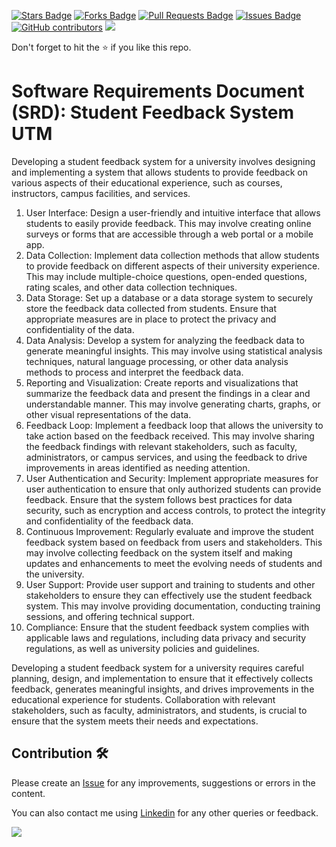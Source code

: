 <a href="https://github.com/drshahizan/software-engineering/stargazers"><img src="https://img.shields.io/github/stars/drshahizan/software-engineering" alt="Stars Badge"/></a>
<a href="https://github.com/drshahizan/software-engineering/network/members"><img src="https://img.shields.io/github/forks/drshahizan/software-engineering" alt="Forks Badge"/></a>
<a href="https://github.com/drshahizan/software-engineering/pulls"><img src="https://img.shields.io/github/issues-pr/drshahizan/software-engineering" alt="Pull Requests Badge"/></a>
<a href="https://github.com/drshahizan/software-engineering"><img src="https://img.shields.io/github/issues/drshahizan/software-engineering" alt="Issues Badge"/></a>
<a href="https://github.com/drshahizan/software-engineering/graphs/contributors"><img alt="GitHub contributors" src="https://img.shields.io/github/contributors/drshahizan/software-engineering?color=2b9348"></a>
![](https://visitor-badge.glitch.me/badge?page_id=drshahizan/software-engineering)

Don't forget to hit the :star: if you like this repo.

# Software Requirements Document (SRD): Student Feedback System UTM

Developing a student feedback system for a university involves designing and implementing a system that allows students to provide feedback on various aspects of their educational experience, such as courses, instructors, campus facilities, and services.

<ol>
<li>User Interface: Design a user-friendly and intuitive interface that allows students to easily provide feedback. This may involve creating online surveys or forms that are accessible through a web portal or a mobile app.</li>

<li>Data Collection: Implement data collection methods that allow students to provide feedback on different aspects of their university experience. This may include multiple-choice questions, open-ended questions, rating scales, and other data collection techniques.</li>

<li>Data Storage: Set up a database or a data storage system to securely store the feedback data collected from students. Ensure that appropriate measures are in place to protect the privacy and confidentiality of the data.</li>

<li>Data Analysis: Develop a system for analyzing the feedback data to generate meaningful insights. This may involve using statistical analysis techniques, natural language processing, or other data analysis methods to process and interpret the feedback data. </li>

<li>Reporting and Visualization: Create reports and visualizations that summarize the feedback data and present the findings in a clear and understandable manner. This may involve generating charts, graphs, or other visual representations of the data.</li>

<li>Feedback Loop: Implement a feedback loop that allows the university to take action based on the feedback received. This may involve sharing the feedback findings with relevant stakeholders, such as faculty, administrators, or campus services, and using the feedback to drive improvements in areas identified as needing attention.</li>

<li>User Authentication and Security: Implement appropriate measures for user authentication to ensure that only authorized students can provide feedback. Ensure that the system follows best practices for data security, such as encryption and access controls, to protect the integrity and confidentiality of the feedback data.</li>

<li>Continuous Improvement: Regularly evaluate and improve the student feedback system based on feedback from users and stakeholders. This may involve collecting feedback on the system itself and making updates and enhancements to meet the evolving needs of students and the university.</li>

<li>User Support: Provide user support and training to students and other stakeholders to ensure they can effectively use the student feedback system. This may involve providing documentation, conducting training sessions, and offering technical support.</li>

<li>Compliance: Ensure that the student feedback system complies with applicable laws and regulations, including data privacy and security regulations, as well as university policies and guidelines.</li>
</ol>

Developing a student feedback system for a university requires careful planning, design, and implementation to ensure that it effectively collects feedback, generates meaningful insights, and drives improvements in the educational experience for students. Collaboration with relevant stakeholders, such as faculty, administrators, and students, is crucial to ensure that the system meets their needs and expectations.

## Contribution 🛠️
Please create an [Issue](https://github.com/drshahizan/software-engineering/issues) for any improvements, suggestions or errors in the content.

You can also contact me using [Linkedin](https://www.linkedin.com/in/drshahizan/) for any other queries or feedback.

![](https://visitor-badge.glitch.me/badge?page_id=drshahizan)




